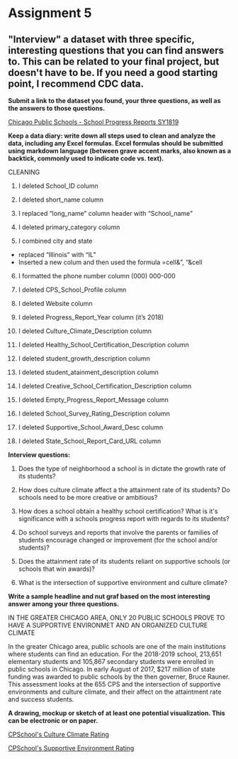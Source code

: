 # Assignment 5 #

## "Interview" a dataset with three specific, interesting questions that you can find answers to. This can be related to your final project, but doesn't have to be. If you need a good starting point, I recommend CDC data. ##

**Submit a link to the dataset you found, your three questions, as well as the answers to those questions.**

[Chicago Public Schools - School Progress Reports SY1819](https://data.cityofchicago.org/Education/Chicago-Public-Schools-School-Progress-Reports-SY1/dw27-rash/data)

**Keep a data diary: write down all steps used to clean and analyze the data, including any Excel formulas. Excel formulas should be submitted using markdown language (between grave accent marks, also known as a backtick, commonly used to indicate code vs. text).**

CLEANING 

1. I deleted School_ID column

2. I deleted short_name column

3. I replaced “long_name” column header with “School_name”

4. I deleted primary_category column 

5. I combined city and state
-	 replaced “Illinois” with “IL”
-	Inserted a new colum and then used the formula =cell&”, “&cell

6. I formatted the phone number column (000) 000-000

7. I deleted CPS_School_Profile column

8. I deleted Website column

9. I deleted Progress_Report_Year column (it’s 2018)

10. I deleted Culture_Climate_Description column

11. I deleted Healthy_School_Certification_Description column

12. I deleted student_growth_description column 

13. I deleted student_atainment_description column

14. I deleted Creative_School_Certification_Description column 

15. I deleted Empty_Progress_Report_Message column

16. I deleted School_Survey_Rating_Description column

17. I deleted Supportive_School_Award_Desc column

18. I deleted State_School_Report_Card_URL column

**Interview questions:**

1. Does the type of neighborhood a school is in dictate the growth rate of its students?

3. How does culture climate affect a the attainment rate of its students? Do schools need to be more creative or ambitious?

4. How does a school obtain a healthy school certification? What is it's significance with a schools progress report with regards to its students?

5. Do school surveys and reports that involve the parents or families of students encourage changed or improvement (for the school and/or students)? 

6. Does the attainment rate of its students reliant on supportive schools (or schools that win awards)?

7. What is the intersection of supportive environment and culture climate?

**Write a sample headline and nut graf based on the most interesting answer among your three questions.**

IN THE GREATER CHICAGO AREA, ONLY 20 PUBLIC SCHOOLS PROVE TO HAVE A SUPPORTIVE ENVIRONMET AND AN ORGANIZED CULTURE CLIMATE

In the greater Chicago area, public schools are one of the main institutions where students can find an education. For the 2018-2019 school, 213,651 elementary students and 105,867 secondary students were enrolled in public schools in Chicago. In early August of 2017, $217 million of state funding was awarded to public schools by the then governer, Bruce Rauner. This assessment looks at the 655 CPS and the intersection of supportive environments and culture climate, and their affect on the attaintment rate and success students. 
 
**A drawing, mockup or sketch of at least one potential visualization. This can be electronic or on paper.**

[CPSchool's Culture Climate Rating](https://github.com/thomasilalaole/digitalframeworks-summer2019/blob/master/Screen%20Shot%202019-08-14%20at%2011.15.37%20AM.png)

[CPSchool's Supportive Environment Rating](https://github.com/thomasilalaole/digitalframeworks-summer2019/blob/master/Screen%20Shot%202019-08-14%20at%2010.48.20%20AM.png)

